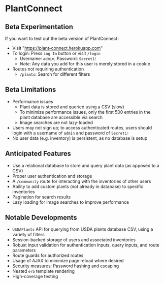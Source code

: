 # PlantConnect

## Beta Experimentation

If you want to test out the beta version of PlantConnect:

- Visit "https://plant-connect.herokuapp.com"
- To login: Press `Log In` button or visit `/login`
  - Username: `admin`; Password: `Secret1!`
  - _Note_: Any data you add for this user is merely stored in a cookie
- Routes not requiring authentication
  - `/plants`: Search for different filters

## Beta Limitations

- Performance issues
  - Plant data is stored and queried using a CSV (slow)
  - To minimize performance issues, only the first 500 entries in the plant database are accessible via search
  - Image searches are not lazy-loaded
- Users may not sign up; to access authenticated routes, users should login with a username of `admin` and password of `Secret1!`
- No user data (e.g. inventory) is persistent, as no database is setup

## Anticipated Features

- Use a relational database to store and query plant data (as opposed to a CSV)
- Proper user authentication and storage
- A `/community` route for interacting with the inventories of other users
- Ability to add custom plants (not already in database) to specific inventories
- Pagination for search results
- Lazy loading for image searches to improve performance

## Notable Developments

- `USDAPlants` API for querying from USDA plants database CSV, using a variety of filters
- Session-backed storage of users and associated inventories
- Robust input validation for authentication inputs, query inputs, and route parameters
- Route guards for authorized routes
- Usage of AJAX to minimize page reload where desired
- Security measures: Password hashing and escaping
- Nested `erb` template rendering
- High-coverage testing
